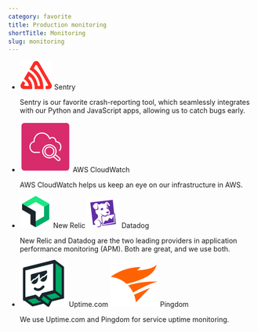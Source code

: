 ```yaml
---
category: favorite
title: Production monitoring
shortTitle: Monitoring
slug: monitoring
---
```


- ![Sentry](logos/sentry.svg) Sentry

  Sentry is our favorite crash-reporting tool, which seamlessly integrates with
  our Python and JavaScript apps, allowing us to catch bugs early.

- ![CloudWatch](logos/cloudwatch.svg) AWS CloudWatch

  AWS CloudWatch helps us keep an eye on our infrastructure in AWS.

- ![New Relic](logos/newrelic.svg) New Relic
  ![Datadog](logos/datadog.svg) Datadog

  New Relic and Datadog are the two leading providers in application performance
  monitoring (APM). Both are great, and we use both.

- ![Uptime.com](logos/uptime.svg) Uptime.com
  ![Pingdom](logos/pingdom.svg) Pingdom

  We use Uptime.com and Pingdom for service uptime monitoring.
